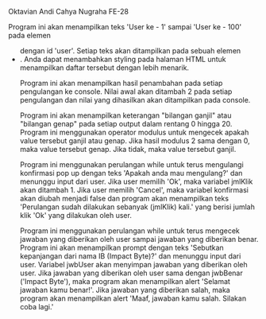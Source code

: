 Oktavian Andi Cahya Nugraha
FE-28

Program ini akan menampilkan teks 'User ke - 1' sampai 'User ke - 100' pada elemen <ul> dengan id 'user'. Setiap teks akan ditampilkan pada sebuah elemen <li>. Anda dapat menambahkan styling pada halaman HTML untuk menampilkan daftar tersebut dengan lebih menarik.

Program ini akan menampilkan hasil penambahan pada setiap pengulangan ke console. Nilai awal akan ditambah 2 pada setiap pengulangan dan nilai yang dihasilkan akan ditampilkan pada console.

Program ini akan menampilkan keterangan "bilangan ganjil" atau "bilangan genap" pada setiap output dalam rentang 0 hingga 20. Program ini menggunakan operator modulus untuk mengecek apakah value tersebut ganjil atau genap. Jika hasil modulus 2 sama dengan 0, maka value tersebut genap. Jika tidak, maka value tersebut ganjil.

Program ini menggunakan perulangan while untuk terus mengulangi konfirmasi pop up dengan teks 'Apakah anda mau mengulang?' dan menunggu input dari user. Jika user memilih 'Ok', maka variabel jmlKlik akan ditambah 1. Jika user memilih 'Cancel', maka variabel konfirmasi akan diubah menjadi false dan program akan menampilkan teks 'Perulangan sudah dilakukan sebanyak (jmlKlik) kali.' yang berisi jumlah klik 'Ok' yang dilakukan oleh user.

Program ini menggunakan perulangan while untuk terus mengecek jawaban yang diberikan oleh user sampai jawaban yang diberikan benar. Program ini akan menampilkan prompt dengan teks 'Sebutkan kepanjangan dari nama IB (Impact Byte)?' dan menunggu input dari user. Variabel jwbUser akan menyimpan jawaban yang diberikan oleh user. Jika jawaban yang diberikan oleh user sama dengan jwbBenar ('Impact Byte'), maka program akan menampilkan alert 'Selamat jawaban kamu benar!'. Jika jawaban yang diberikan salah, maka program akan menampilkan alert 'Maaf, jawaban kamu salah. Silakan coba lagi.'
